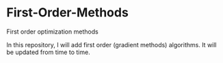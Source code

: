 # First-Order-Methods
First order optimization methods

In this repository, I will add first order (gradient methods) algorithms. It will be updated from time to time.
